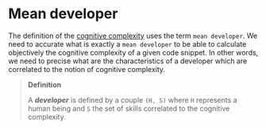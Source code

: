 # Mean developer

The definition of the [cognitive complexity](./cognitive-complexity.md) uses the term `mean developer`. We need to accurate what is exactly a `mean developer` to be able to calculate objectively the cognitive complexity of a given code snippet. In other words, we need to precise what are the characteristics of a developer which are correlated to the notion of cognitive complexity.

> **Definition**
> 
> A ***developer*** is defined by a couple `(H, S)` where `H` represents a human being and `S` the set of skills correlated to the cognitive complexity.


